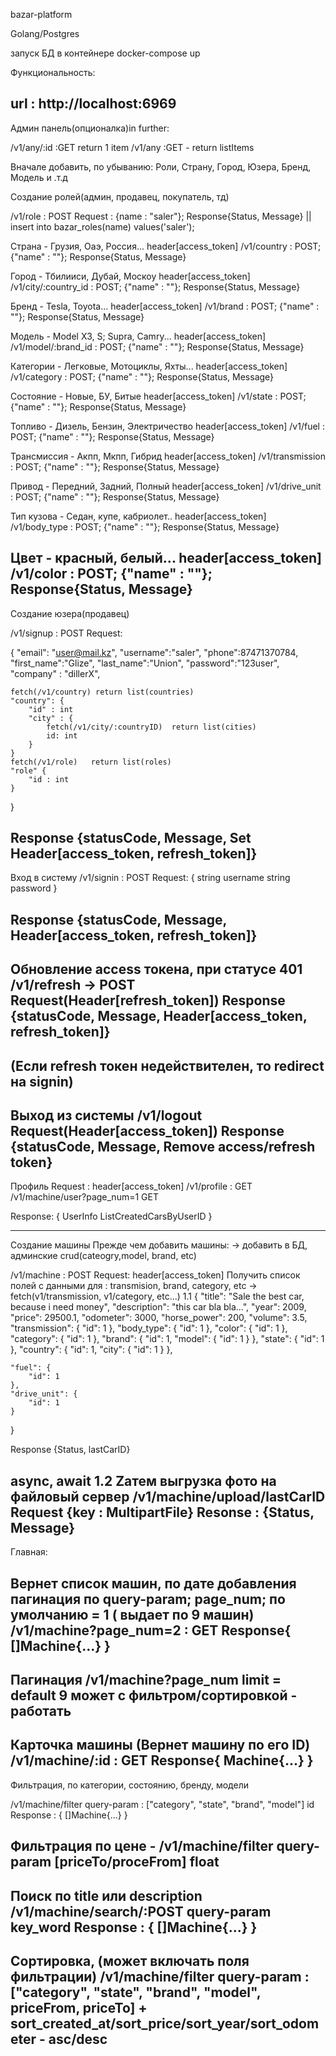bazar-platform

Golang/Postgres

запуск БД в контейнере
docker-compose up

Функциональность:

url : http://localhost:6969
-------------------------------

Админ панель(опционалка)in further:

/v1/any/:id :GET return 1 item
/v1/any :GET - return listItems

Вначале добавить, по убыванию:
Роли, Страну, Город, Юзера,  Бренд, Модель и .т.д

Создание ролей(админ, продавец, покупатель, тд)
<!-- header:token(admin) -->
/v1/role : POST
Request : {name : "saler"}; Response{Status, Message}
|| insert into bazar_roles(name) values('saler');


Страна - Грузия, Оаэ, Россия...
 header[access_token]
/v1/country : POST; {"name" : ""};  Response{Status, Message}

Город - Тбилииси, Дубай, Москоу
 header[access_token]
/v1/city/:country_id : POST; {"name" : ""}; Response{Status, Message}

Бренд  - Tesla, Toyota...
 header[access_token]
/v1/brand : POST; {"name" : ""}; Response{Status, Message}

Модель - Model X3, S;  Supra, Camry...
 header[access_token]
/v1/model/:brand_id : POST; {"name" : ""}; Response{Status, Message}

Категории - Легковые, Мотоциклы, Яхты...
 header[access_token]
/v1/category : POST; {"name" : ""}; Response{Status, Message}

Состояние - Новые, БУ, Битые
 header[access_token]
/v1/state : POST; {"name" : ""}; Response{Status, Message}

Топливо - Дизель, Бензин, Электричество
 header[access_token]
/v1/fuel : POST; {"name" : ""}; Response{Status, Message}

Трансмиссия - Акпп, Мкпп, Гибрид
 header[access_token]
/v1/transmission : POST; {"name" : ""}; Response{Status, Message}

Привод - Передний, Задний, Полный
 header[access_token]
/v1/drive_unit : POST; {"name" : ""}; Response{Status, Message}

Тип кузова -  Седан, купе, кабриолет..
 header[access_token]
/v1/body_type : POST; {"name" : ""}; Response{Status, Message}

Цвет - красный, белый...
 header[access_token]
/v1/color : POST; {"name" : ""}; Response{Status, Message}
------------------------------

Создание юзера(продавец)

/v1/signup : POST
Request: 

{
	"email": "user@mail.kz",
	"username":"saler",
	"phone":87471370784,
	"first_name":"Glize",
	"last_name":"Union",
	"password":"123user",
    "company" : "dillerX",

    fetch(/v1/country) return list(countries)
    "country": {
        "id" : int
        "city" : {
            fetch(/v1/city/:countryID)  return list(cities)
            id: int
        }
    }
    fetch(/v1/role)   return list(roles)
    "role" {
        "id : int
    }
}

Response {statusCode, Message, Set Header[access_token, refresh_token]}
------------------------------

Вход в систему
/v1/signin : POST
Request: 
{
	 string username
	 string password
}

Response {statusCode, Message, Header[access_token, refresh_token]}
------------------------------

Обновление access токена, при  статусе 401
/v1/refresh -> POST
Request(Header[refresh_token]) 
Response {statusCode, Message, Header[access_token, refresh_token]}
------------------------------
(Если refresh токен недействителен, то redirect на  signin)
------------------------------

Выход из системы
/v1/logout
Request(Header[access_token])
Response {statusCode, Message, Remove access/refresh token}
------------------------------

Профиль
Request : header[access_token]
/v1/profile : GET
/v1/machine/user?page_num=1 GET

Response:  {
    UserInfo
    ListCreatedCarsByUserID
}

------------------------------

Создание машины 
Прежде чем добавить машины: -> добавить  в БД, админские crud(cateogry,model, brand, etc)

/v1/machine : POST
Request:
 header[access_token]
Получить список полей с данными для :    transmision, brand, category, etc -> fetch(v1/transmission, v1/category, etc...)
1.1
{
    "title": "Sale the best car, because i need money",
    "description": "this car bla bla...",
    "year": 2009,
    "price": 29500.1,
    "odometer": 3000,
    "horse_power": 200,
    "volume": 3.5,
    "transmission": {
        "id": 1
    },
    "body_type": {
        "id": 1
    },
    "color": {
        "id": 1
    },
    "category": {
        "id": 1
    },
    "brand": {
        "id": 1,
        "model": {
            "id": 1
        }
    },
    "state": {
        "id": 1
    },
    "country": {
        "id": 1,
           "city": {
             "id": 1
        }
    },

    "fuel": {
        "id": 1
    },
    "drive_unit": {
        "id": 1
    }
}

Response {Status, lastCarID}

async, await
1.2
Zатем выгрузка фото на файловый сервер
/v1/machine/upload/lastCarID
Request {key : MultipartFile}
Resonse : {Status, Message}
------------------------------

Главная:

Вернет список машин, по дате добавления
пагинация по query-param; page_num; по умолчанию = 1 ( выдает по  9 машин)
/v1/machine?page_num=2 : GET
Response{
    []Machine{...}
}
------------------------------

Пагинация 
/v1/machine?page_num
limit = default 9
может с фильтром/сортировкой - работать
------------------------------

Карточка машины (Вернет машину по его ID)
/v1/machine/:id : GET
Response{
    Machine{...}
}
------------------------------

Фильтрация, по категории, состоянию,  бренду, модели

/v1/machine/filter query-param : ["category", "state", "brand", "model"] id
Response : {
    []Machine{...}
}

Фильтрация по цене - /v1/machine/filter query-param [priceTo/proceFrom] float
------------------------------

Поиск по title или description
/v1/machine/search/:POST query-param key_word
Response : {
    []Machine{...}
}
------------------------------

Сортировка, (может включать поля фильтрации)
/v1/machine/filter query-param : ["category", "state", "brand", "model", priceFrom, priceTo] +  
sort_created_at/sort_price/sort_year/sort_odometer - asc/desc
------------------------------